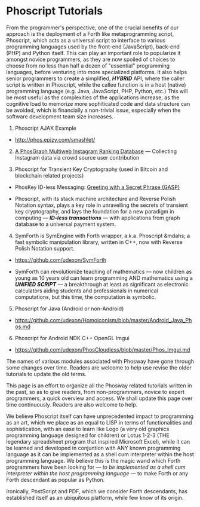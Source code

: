 # Phoscript Tutorials

From the programmer's perspective, one of the crucial benefits of our approach is the deployment of a Forth like metaprogramming script, Phoscript, which acts as a universal script to interface to various programming languages used by the front-end (JavaScript), back-end (PHP) and Python itself. This can play an important role to popularize it amongst novice programmers, as they are now spoiled of choices to choose from no less than half a dozen of "essential" programming languages, before venturing into more specialized platforms. It also helps senior programmers to create a simplified, ___HYBRID___ API, where the caller script is written in Phoscript, while the callee function is in a host (native) programming language (e.g. Java, JavaScript, PHP, Python, etc.) This will be most useful as the complexities of the applications increase, as the cognitive load to memorize more sophiticated code and data structure can be avoided, which is financially a non-trivial issue, especially when the software development team size increases.

1. Phoscript AJAX Example

- http://phos.epizy.com/smashlet/

2. [A PhosGraph Multiweb Instagram Ranking Database](https://github.com/udexon/Multiweb/blob/master/Instagram_Ranking_PhosGraph_Multiweb.md) &mdash; Collecting Instagram data via crowd source user contribution

3. Phoscript for Transient Key Cryptography (used in Bitcoin and blockchain related projects) 

- PhosKey ID-less Messaging: [Greeting with a Secret Phrase (GASP)](https://github.com/udexon/XIDT/blob/master/Greet_Secret_Phrase.md)

- Phoscript, with its stack machine architecture and Reverse Polish Notation syntax, plays a key role in unravelling the secrets of transient key cryptography, and lays the foundation for a new paradigm in computing &mdash; ___ID-less transactions___ &mdash; with applications from graph database to a universal payment system.

4. SymForth is SymEngine with Forth wrapper, a.k.a. Phoscript &mdahs; a fast symbolic manipulation library, written in C++, now with Reverse Polish Notation support. 

- https://github.com/udexon/SymForth

- SymForth can revolutionize teaching of mathematics &mdash; now children as young as 10 years old can learn programming AND mathematics using a ___UNIFIED SCRIPT___ &mdash; a breakthrough at least as significant as electronic calculators aiding students and professionals in numerical computations, but this time, the computation is symbolic.

5. Phoscript for Java (Android or non-Android)

- https://github.com/udexon/Homoiconism/blob/master/Android_Java_Phos.md

6. Phoscript for Android NDK C++ OpenGL Imgui

- https://github.com/udexon/PhosCloudless/blob/master/Phos_Imgui.md

The names of various modules associated with Phosway have gone through some changes over time. Readers are welcome to help use revise the older tutorials to update the old terms.

This page is an effort to organize all the Phosway related tutorials written in the past, so as to give readers, from non-programmers, novice to expert programmers, a quick overview and access. We shall update this page over time continuously. Readers are also welcome to help.

We believe Phoscript itself can have unprecedented impact to programming as an art, which we place as an equal to LISP in terms of functionalities and sophistication, with an ease to learn like Logo (a very old graphics programming language designed for children) or Lotus 1-2-3 (THE legendary spreadsheet program that inspired Microsoft Excel), while it can be learned and developed in conjuntion with ANY known programming language as it can be implemented as a shell cum interpreter within the host programming language. We believe this is the magic wand which Forth programmers have been looking for &mdash; _to be implemented as a shell cum interpreter within the host programming language_ &mdash; to make Forth or any Forth descendant as popular as Python.

Ironically, PostScript and PDF, which we consider Forth descendants, has established itself as an ubiquitous platform, while few know of its origin.

